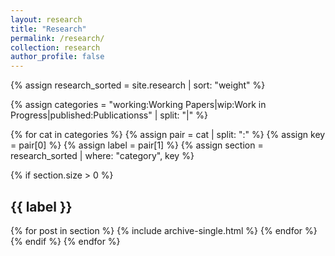 ```yaml
---
layout: research
title: "Research"
permalink: /research/
collection: research
author_profile: false
---
```


{% assign research_sorted = site.research | sort: "weight" %}

{% assign categories = "working:Working Papers|wip:Work in Progress|published:Publicationss" | split: "|" %}

{% for cat in categories %}
  {% assign pair = cat | split: ":" %}
  {% assign key = pair[0] %}
  {% assign label = pair[1] %}
  {% assign section = research_sorted | where: "category", key %}

  {% if section.size > 0 %}
  <h2 class="section-header">{{ label }}</h2>
  <div class="category-divider"></div>
  {% for post in section %}
    {% include archive-single.html %}
  {% endfor %}
  {% endif %}
{% endfor %}